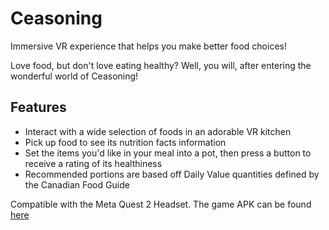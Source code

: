 # Ceasoning
 Immersive VR experience that helps you make better food choices!

Love food, but don't love eating healthy? Well, you will, after entering the wonderful world of Ceasoning!

## Features
- Interact with a wide selection of foods in an adorable VR kitchen
- Pick up food to see its nutrition facts information
- Set the items you'd like in your meal into a pot, then press a button to receive a rating of its healthiness
- Recommended portions are based off Daily Value quantities defined by the Canadian Food Guide

Compatible with the Meta Quest 2 Headset. The game APK can be found [here](https://drive.google.com/file/d/1qY-xcNHisPbnTBtlUls97J8fcEuMXxDr/view?usp=sharing)
